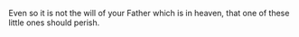 Even so it is not the will of your Father which is in heaven, that one of these little ones should perish.
